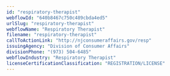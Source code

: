 ```yaml
---
id: "respiratory-therapist"
webflowId: "640b8467c750c489cbda4ed5"
urlSlug: "respiratory-therapist"
webflowName: "Respiratory Therapist"
filename: "respiratory-therapist"
callToActionLink: "http://njconsumeraffairs.gov/resp"
issuingAgency: "Division of Consumer Affairs"
divisionPhone: "(973) 504-6485"
webflowIndustry: "Respiratory Therapist"
licenseCertificationClassification: "REGISTRATION/LICENSE"
---
```

